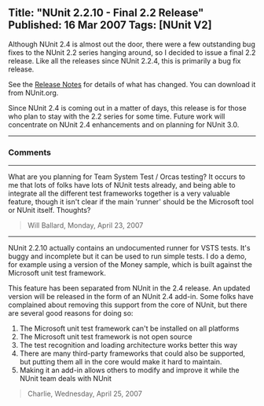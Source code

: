 Title: "NUnit 2.2.10 - Final 2.2 Release"
Published: 16 Mar 2007
Tags: [NUnit V2]
---
Although NUnit 2.4 is almost out the door, there were a few outstanding bug fixes to the NUnit 2.2 series hanging around, so I decided to issue a final 2.2 release. Like all the releases since NUnit 2.2.4, this is primarily a bug fix release.

See the [Release Notes](https://docs.nunit.org/2.2.10/releaseNotes.html) for details of what has changed. You can download it from NUnit.org.

Since NUnit 2.4 is coming out in a matter of days, this release is for those who plan to stay with the 2.2 series for some time. Future work will concentrate on NUnit 2.4 enhancements and on planning for NUnit 3.0.


---

### Comments

---

What are you planning for Team System Test / Orcas testing? It occurs to me that lots of folks have lots of NUnit tests already, and being able to integrate all the different test frameworks together is a very valuable feature, though it isn't clear if the main 'runner' should be the Microsoft tool or NUnit itself. Thoughts?
>Will Ballard, Monday, April 23, 2007

---

NUnit 2.2.10 actually contains an undocumented runner for VSTS tests. It's buggy and incomplete but it can be used to run simple tests. I do a demo, for example using a version of the Money sample, which is built against the Microsoft unit test framework. 

This feature has been separated from NUnit in the 2.4 release. An updated version will be released in the form of an NUnit 2.4 add-in. Some folks have complained about removing this support from the core of NUnit, but there are several good reasons for doing so:

1) The Microsoft unit test framework can't be installed on all platforms
2) The Microsoft unit test framework is not open source
3) The test recognition and loading architecture works better this way
4) There are many third-party frameworks that could also be supported, but putting them all in the core would make it hard to maintain.
5) Making it an add-in allows others to modify and improve it while the NUnit team deals with NUnit
>Charlie, Wednesday, April 25, 2007
